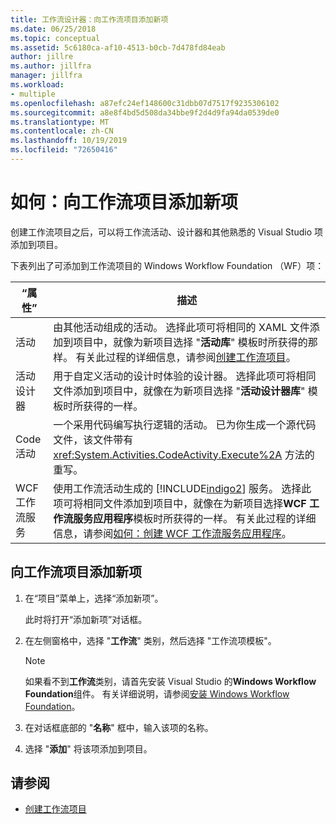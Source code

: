 ```yaml
---
title: 工作流设计器：向工作流项目添加新项
ms.date: 06/25/2018
ms.topic: conceptual
ms.assetid: 5c6180ca-af10-4513-b0cb-7d478fd84eab
author: jillre
ms.author: jillfra
manager: jillfra
ms.workload:
- multiple
ms.openlocfilehash: a87efc24ef148600c31dbb07d7517f9235306102
ms.sourcegitcommit: a8e8f4bd5d508da34bbe9f2d4d9fa94da0539de0
ms.translationtype: MT
ms.contentlocale: zh-CN
ms.lasthandoff: 10/19/2019
ms.locfileid: "72650416"
---
```

# <a name="how-to-add-a-new-item-to-a-workflow-project"></a>如何：向工作流项目添加新项

创建工作流项目之后，可以将工作流活动、设计器和其他熟悉的 Visual Studio 项添加到项目。

下表列出了可添加到工作流项目的 Windows Workflow Foundation （WF）项：

| “属性” | 描述 |
|-| - |
| 活动 | 由其他活动组成的活动。 选择此项可将相同的 XAML 文件添加到项目中，就像为新项目选择 "**活动库**" 模板时所获得的那样。 有关此过程的详细信息，请参阅[创建工作流项目](creating-a-workflow-project.md)。 |
| 活动设计器 | 用于自定义活动的设计时体验的设计器。 选择此项可将相同文件添加到项目中，就像在为新项目选择 "**活动设计器库**" 模板时所获得的一样。 |
| Code 活动 | 一个采用代码编写执行逻辑的活动。 已为你生成一个源代码文件，该文件带有 <xref:System.Activities.CodeActivity.Execute%2A> 方法的重写。 |
| WCF 工作流服务 | 使用工作流活动生成的 [!INCLUDE[indigo2](../workflow-designer/includes/indigo2_md.md)] 服务。 选择此项可将相同文件添加到项目中，就像在为新项目选择**WCF 工作流服务应用程序**模板时所获得的一样。 有关此过程的详细信息，请参阅[如何：创建 WCF 工作流服务应用程序](/visualstudio/workflow-designer/creating-a-workflow-project)。 |

## <a name="to-add-a-new-item-to-a-workflow-project"></a>向工作流项目添加新项

1. 在“项目”菜单上，选择“添加新项”。

   此时将打开“添加新项”对话框。

1. 在左侧窗格中，选择 "**工作流**" 类别，然后选择 "工作流项模板"。

   > [!NOTE]
   > 如果看不到**工作流**类别，请首先安装 Visual Studio 的**Windows Workflow Foundation**组件。 有关详细说明，请参阅[安装 Windows Workflow Foundation](developing-applications-with-the-workflow-designer.md#install-windows-workflow-foundation)。

1. 在对话框底部的 "**名称**" 框中，输入该项的名称。

1. 选择 "**添加**" 将该项添加到项目。

## <a name="see-also"></a>请参阅

- [创建工作流项目](../workflow-designer/creating-a-workflow-project.md)
